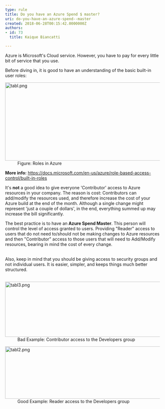```yaml
---
type: rule
title: Do you have an Azure Spend $ master?
uri: do-you-have-an-azure-spend--master
created: 2018-06-28T00:15:42.0000000Z
authors:
- id: 73
  title: Kaique Biancatti

---
```




<span class='intro'> Azure is Microsoft's Cloud service.&#160;However, you have to pay for every little bit of service that you use.&#160;<br> </span>

<p>Before diving in, it is good to have an understanding of the basic built-in user roles&#58;<br></p><dl class="image"><dt> <img src="/PublishingImages/tabl.png" alt="tabl.png" style="width&#58;809px;height&#58;254px;" /> </dt><dd>Figure&#58; Roles in Azure</dd></dl><p>
   <b>More info&#58;</b>&#160;<a href="https&#58;//docs.microsoft.com/en-us/azure/role-based-access-control/built-in-roles">https&#58;//docs.microsoft.com/en-us/azure/role-based-access-control/built-in-roles </a></p><p>It's <b>not</b> a good idea to&#160;give everyone&#160;'Contributor' access&#160;to Azure resources in your company. The reason is cost&#58;&#160;Contributors can add/modify the resources used, and therefore increase the cost of your Azure build at the end of the month. Although a single&#160;change might represent&#160;'just a couple of&#160;dollars',&#160;in the end, everything summed up may increase the bill significantly.<br></p><p>The best practice is to have an<strong> Azure Spend Master</strong>. This person will control the level of access granted to users. Providing &quot;Reader&quot; access to users that do not need to/should not be making changes to Azure resources and then &quot;Contributor&quot; access to those users that will need to Add/Modify resources, bearing in mind the cost of every change.</p><p><br>Also, keep in mind that you should be giving access to security groups and not individual users. It is easier, simpler, and keeps things much better structured.<br><br></p><dl class="badImage"><dt> <img src="/PublishingImages/tabl3.png" alt="tabl3.png" style="width&#58;800px;height&#58;179px;" /></dt><dd> Bad Example&#58; Contributor access to the Developers group</dd></dl><dl class="goodImage"><dt><img src="/PublishingImages/tabl2.png" alt="tabl2.png" style="width&#58;800px;height&#58;170px;" /></dt><dd> Good Example&#58;&#160;Reader access to the Developers group<br></dd></dl>


